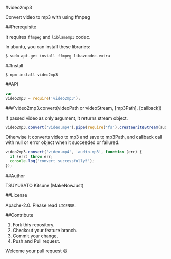 #video2mp3

Convert video to mp3 with using ffmpeg


##Prerequisite

It requires `ffmpeg` and `liblamemp3` codec.

In ubuntu, you can install these libraries:

```
$ sudo apt-get install ffmpeg libavcodec-extra
```


##Install

```
$ npm install video2mp3
```

 
##API

```js
var
video2mp3 = require('video2mp3');
```


###`video2mp3.convert(videoPath or videoStream, [mp3Path], [callback])

If passed video as only argument, it returns stream object.

```js
video2mp3.convert('video.mp4').pipe(require('fs').createWriteStream(audio.mp3'));
```

Otherwise it converts video to mp3 and save to mp3Path,
and callback call with null or error object when it succeeded or failured.

```js
video2mp3.convert('video.mp4', 'audio.mp3', function (err) {
  if (err) throw err;
  console.log('convert successfully!');
});
```

##Author

TSUYUSATO Kitsune (MakeNowJust)

##License

Apache-2.0. Please read `LICENSE`.


##Contribute

  1. Fork this repository.
  2. Checkout your feature branch.
  3. Commit your change.
  4. Push and Pull request.

Welcome your pull request :smile:
